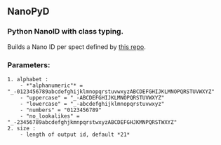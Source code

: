 ## NanoPyD

### Python NanoID with class typing.

Builds a Nano ID per spect defined by [this repo](https://github.com/ai/nanoid).

### Parameters:

    1. alphabet :
        - *"alphanumeric"* = "_-0123456789abcdefghijklmnopqrstuvwxyzABCDEFGHIJKLMNOPQRSTUVWXYZ"
        - "uppercase" = "_-ABCDEFGHIJKLMNOPQRSTUVWXYZ"
        - "lowercase" = "_-abcdefghijklmnopqrstuvwxyz"
        - "numbers" = "0123456789"
        - "no_lookalikes" = "_-23456789abcdefghjkmnpqrstwxyzABCDEFGHJKMNPQRSTWXYZ"
    2. size :
        - length of output id, default *21*
